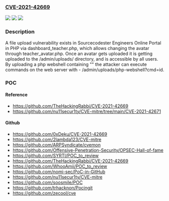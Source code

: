 ### [CVE-2021-42669](https://cve.mitre.org/cgi-bin/cvename.cgi?name=CVE-2021-42669)
![](https://img.shields.io/static/v1?label=Product&message=n%2Fa&color=blue)
![](https://img.shields.io/static/v1?label=Version&message=n%2Fa&color=blue)
![](https://img.shields.io/static/v1?label=Vulnerability&message=n%2Fa&color=brighgreen)

### Description

A file upload vulnerability exists in Sourcecodester Engineers Online Portal in PHP via dashboard_teacher.php, which allows changing the avatar through teacher_avatar.php. Once an avatar gets uploaded it is getting uploaded to the /admin/uploads/ directory, and is accessible by all users. By uploading a php webshell containing "<?php system($_GET["cmd"]); ?>" the attacker can execute commands on the web server with - /admin/uploads/php-webshell?cmd=id.

### POC

#### Reference
- https://github.com/TheHackingRabbi/CVE-2021-42669
- https://github.com/nu11secur1ty/CVE-mitre/tree/main/CVE-2021-42671

#### Github
- https://github.com/0xDeku/CVE-2021-42669
- https://github.com/2lambda123/CVE-mitre
- https://github.com/ARPSyndicate/cvemon
- https://github.com/Offensive-Penetration-Security/OPSEC-Hall-of-fame
- https://github.com/SYRTI/POC_to_review
- https://github.com/TheHackingRabbi/CVE-2021-42669
- https://github.com/WhooAmii/POC_to_review
- https://github.com/nomi-sec/PoC-in-GitHub
- https://github.com/nu11secur1ty/CVE-mitre
- https://github.com/soosmile/POC
- https://github.com/trhacknon/Pocingit
- https://github.com/zecool/cve


